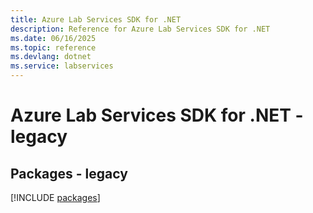 ```yaml
---
title: Azure Lab Services SDK for .NET
description: Reference for Azure Lab Services SDK for .NET
ms.date: 06/16/2025
ms.topic: reference
ms.devlang: dotnet
ms.service: labservices
---
```

# Azure Lab Services SDK for .NET - legacy
## Packages - legacy
[!INCLUDE [packages](lab-services-index.md)]